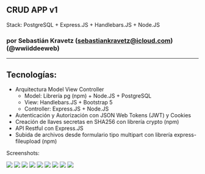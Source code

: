 ## CRUD APP v1 
Stack: PostgreSQL + Express.JS + Handlebars.JS + Node.JS

### por Sebastián Kravetz (sebastiankravetz@icloud.com) (@wwiiddeeweb)

---

## Tecnologías:
* Arquitectura Model View Controller
  - Model: Librería pg (npm) + Node.JS + PostgreSQL 
  - View: Handlebars.JS + Bootstrap 5
  - Controller: Express.JS + Node.JS
* Autenticación y Autorización con JSON Web Tokens (JWT) y Cookies
* Creación de llaves secretas en SHA256 con librería crypto (npm)
* API Restful con Express.JS
* Subida de archivos desde formulario tipo multipart con librería express-fileupload (npm)
 

Screenshots:

![](https://i.ibb.co/Nx7S3bj/skate1.jpg)
![](https://i.ibb.co/sW54N61/skate2.jpg)
![](https://i.ibb.co/4dS6nkN/skate3.jpg)
![](https://i.ibb.co/gS2Bz2j/skate4.jpg)
![](https://i.ibb.co/NjKrd5K/skate5.jpg)
![](https://i.ibb.co/zGFLWXz/skate6.jpg)
![](https://i.ibb.co/FsCG1xh/skate7.jpg)
![](https://i.ibb.co/PzNFk0V/skate8.jpg)
![](https://i.ibb.co/30RLpW5/skate9.jpg)
